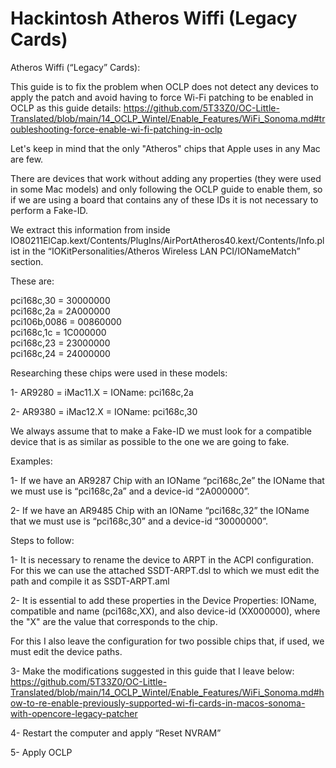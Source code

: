 # Hackintosh Atheros Wiffi (Legacy Cards)
Atheros Wiffi (“Legacy” Cards):

This guide is to fix the problem when OCLP does not detect any devices to apply the patch and avoid having to force Wi-Fi patching to be enabled in OCLP as this guide details:
https://github.com/5T33Z0/OC-Little-Translated/blob/main/14_OCLP_Wintel/Enable_Features/WiFi_Sonoma.md#troubleshooting-force-enable-wi-fi-patching-in-oclp

Let's keep in mind that the only "Atheros" chips that Apple uses in any Mac are few.

There are devices that work without adding any properties (they were used in some Mac models) and only following the OCLP guide to enable them, so if we are using a board that contains any of these IDs it is not necessary to perform a Fake-ID.  

We extract this information from inside IO80211ElCap.kext/Contents/PlugIns/AirPortAtheros40.kext/Contents/Info.plist in the “IOKitPersonalities/Atheros Wireless LAN PCI/IONameMatch” section. 

These are:

pci168c,30 = 30000000  
pci168c,2a = 2A000000  
pci106b,0086 = 00860000  
pci168c,1c = 1C000000  
pci168c,23 = 23000000  
pci168c,24 = 24000000 


Researching these chips were used in these models:

1- AR9280 = iMac11.X = IOName: pci168c,2a

2- AR9380 = iMac12.X = IOName: pci168c,30


We always assume that to make a Fake-ID we must look for a compatible device that is as similar as possible to the one we are going to fake.

Examples:

1- If we have an AR9287 Chip with an IOName “pci168c,2e” the IOName that we must use is “pci168c,2a” and a device-id “2A000000”. 

2- If we have an AR9485 Chip with an IOName “pci168c,32” the IOName that we must use is “pci168c,30” and a device-id “30000000”.


Steps to follow:

1- It is necessary to rename the device to ARPT in the ACPI configuration. For this we can use the attached SSDT-ARPT.dsl to which we must edit the path and compile it as SSDT-ARPT.aml

2- It is essential to add these properties in the Device Properties: IOName, compatible and name (pci168c,XX), and also device-id (XX000000), where the "X" are the value that corresponds to the chip. 

For this I also leave the configuration for two possible chips that, if used, we must edit the device paths.

3- Make the modifications suggested in this guide that I leave below:
https://github.com/5T33Z0/OC-Little-Translated/blob/main/14_OCLP_Wintel/Enable_Features/WiFi_Sonoma.md#how-to-re-enable-previously-supported-wi-fi-cards-in-macos-sonoma-with-opencore-legacy-patcher

4- Restart the computer and apply “Reset NVRAM”

5- Apply OCLP

